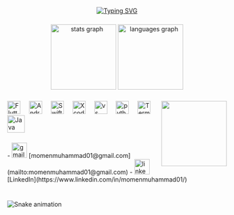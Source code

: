 <p align="center">
  <a href="https://git.io/typing-svg"><img src="https://readme-typing-svg.herokuapp.com?font=Fira+Code&pause=1000&center=true&vCenter=true&random=false&width=435&lines=%F0%9F%91%8B%F0%9F%8F%BB+Hello+There%2C+I'm+Mo'men;A+Passionate+Flutter+Developer" alt="Typing SVG" /></a>
</p>

###

<div align="center">
  <img src="https://github-readme-stats.vercel.app/api?username=MomenMuhammad01&hide_title=false&hide_rank=false&show_icons=true&include_all_commits=true&count_private=true&disable_animations=false&theme=dracula&locale=en&hide_border=false" height="150" alt="stats graph"  />
  <img src="https://github-readme-stats.vercel.app/api/top-langs?username=MomenMuhammad01&locale=en&hide_title=false&layout=compact&card_width=320&langs_count=5&theme=dracula&hide_border=false" height="150" alt="languages graph"  />
</div>

###

<img align="right" height="150" src="https://i.imgflip.com/65efzo.gif"  />

###

<div align="left">
  <img src="https://flutter.dev/images/flutter-logo-sharing.png" height="30" alt="Flutter SDK"  />
  <img width="12" />
  <img src="https://upload.wikimedia.org/wikipedia/commons/thumb/9/9b/Android_Studio_logo_2021.svg/1024px-Android_Studio_logo_2021.svg.png" height="30" alt="Android Studio"  />
  <img width="12" />
  <img src="https://upload.wikimedia.org/wikipedia/commons/d/d5/Swift_logo_2.svg" height="30" alt="Swift"  />
  <img width="12" />
  <img src="https://upload.wikimedia.org/wikipedia/commons/5/56/Xcode_Logo_2020.svg" height="30" alt="Xcode"  />
  <img width="12" />
  <img src="https://cdnjs.cloudflare.com/ajax/libs/font-awesome/6.0.0-beta3/svgs/solid/code.svg" height="30" alt="vs code"  />
  <img width="12" />
  <img src="https://cdn.jsdelivr.net/gh/devicons/devicon/icons/python/python-original.svg" height="30" alt="python logo"  />
  <img width="12" />
  <img src="https://cdnjs.cloudflare.com/ajax/libs/font-awesome/6.0.0-beta3/svgs/solid/terminal.svg" height="30" alt="Terminal"  />
  <img width="12" />
  <img src="https://upload.wikimedia.org/wikipedia/commons/6/6e/Java_logo_%282013%29.svg" height="40" alt="Java Logo" />

</div>

###

<div align="left">
- <img src="https://img.shields.io/static/v1?message=Gmail&logo=gmail&label=&color=D14836&logoColor=white&labelColor=&style=for-the-badge" height="35" alt="gmail logo" /> [momenmuhammad01@gmail.com](mailto:momenmuhammad01@gmail.com)
- <img src="https://img.shields.io/static/v1?message=LinkedIn&logo=linkedin&label=&color=0077B5&logoColor=white&labelColor=&style=for-the-badge" height="35" alt="linkedin logo" /> [LinkedIn](https://www.linkedin.com/in/momenmuhammad01/)
</div>

###

<br clear="both">

<img src="https://raw.githubusercontent.com/MomenMuhammad01/MomenMuhammad01/output/snake.svg" alt="Snake animation" />

###
